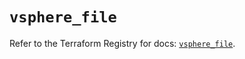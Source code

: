 # `vsphere_file`

Refer to the Terraform Registry for docs: [`vsphere_file`](https://registry.terraform.io/providers/vmware/vsphere/2.14.0/docs/resources/file).
